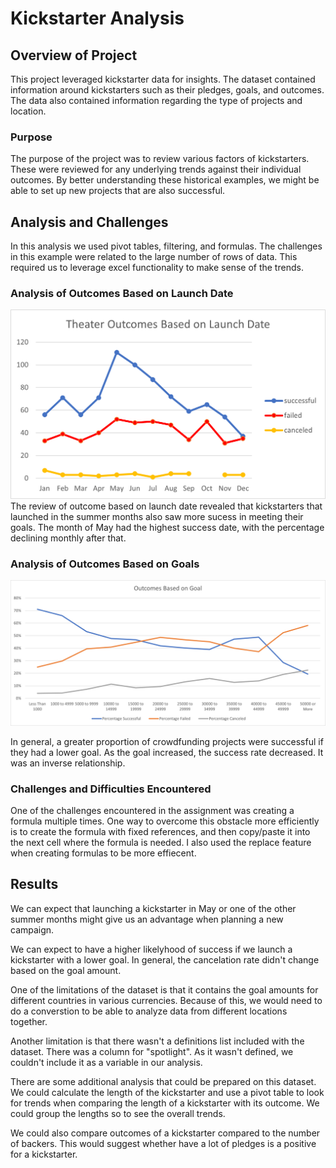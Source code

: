 # Kickstarter Analysis

## Overview of Project
This project leveraged kickstarter data for insights.  The dataset contained information around kickstarters such as their pledges, goals, and outcomes.  The data also contained information regarding the type of projects and location.

### Purpose
The purpose of the project was to review various factors of kickstarters.  These were reviewed for any underlying trends against their individual outcomes.  By better understanding these historical examples, we might be able to set up new projects that are also successful.

## Analysis and Challenges
In this analysis we used pivot tables, filtering, and formulas.  The challenges in this example were related to the large number of rows of data.  This required us to leverage excel functionality to make sense of the trends.

### Analysis of Outcomes Based on Launch Date
![Outcomes_vs_Goals](https://github.com/g0m3zc/kickstarter-analysis/blob/33d2cff4367c29ccb06df6d21cef4a0073baf22e/Theater_Outcomes_vs_Launch.png)
The review of outcome based on launch date revealed that kickstarters that launched in the summer months also saw more sucess in meeting their goals.  The month of May had the highest success date, with the percentage declining monthly after that.

### Analysis of Outcomes Based on Goals
![Chart](https://github.com/g0m3zc/kickstarter-analysis/blob/33d2cff4367c29ccb06df6d21cef4a0073baf22e/Outcomes_vs_Goals.png)

In general, a greater proportion of crowdfunding projects were successful if they had a lower goal.  As the goal increased, the success rate decreased.  It was an inverse relationship.

### Challenges and Difficulties Encountered
One of the challenges encountered in the assignment was creating a formula multiple times.  One way to overcome this obstacle more efficiently is to create the formula with fixed references, and then copy/paste it into the next cell where the formula is needed.  I also used the replace feature when creating formulas to be more effiecent.


## Results

We can expect that launching a kickstarter in May or one of the other summer months might give us an advantage when planning a new campaign.

We can expect to have a higher likelyhood of success if we launch a kickstarter with a lower goal.  In general, the cancelation rate didn't change based on the goal amount.  

One of the limitations of the dataset is that it contains the goal amounts for different countries in various currencies.  Because of this, we would need to do a converstion to be able to analyze data from different locations together.

Another limitation is that there wasn't a definitions list included with the dataset.  There was a column for "spotlight".  As it wasn't defined, we couldn't include it as a variable in our analysis.

There are some additional analysis that could be prepared on this dataset.  We could calculate the length of the kickstarter and use a pivot table to look for trends when comparing the length of a kickstarter with its outcome.  We could group the lengths so to see the overall trends.

We could also compare outcomes of a kickstarter compared to the number of backers.  This would suggest whether have a lot of pledges is a positive for a kickstarter.
